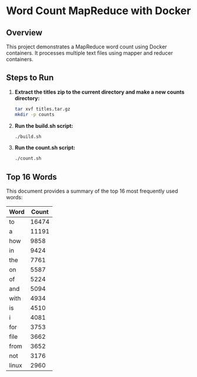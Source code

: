 # Word Count MapReduce with Docker

## Overview
This project demonstrates a MapReduce word count using Docker containers. It processes multiple text files using mapper and reducer containers.

## Steps to Run

1. **Extract the titles zip to the current directory and make a new counts directory:**
   ```bash
   tar xvf titles.tar.gz
   mkdir -p counts

2. **Run the build.sh script:**
   ```bash
   ./build.sh

3. **Run the count.sh script:**
   ```bash
   ./count.sh

## Top 16 Words

This document provides a summary of the top 16 most frequently used words:

| Word | Count |
|---|---|
| to | 16474 |
| a | 11191 |
| how | 9858 |
| in | 9424 |
| the | 7761 |
| on | 5587 |
| of | 5224 |
| and | 5094 |
| with | 4934 |
| is | 4510 |
| i | 4081 |
| for | 3753 |
| file | 3662 |
| from | 3652 |
| not | 3176 |
| linux | 2960 |